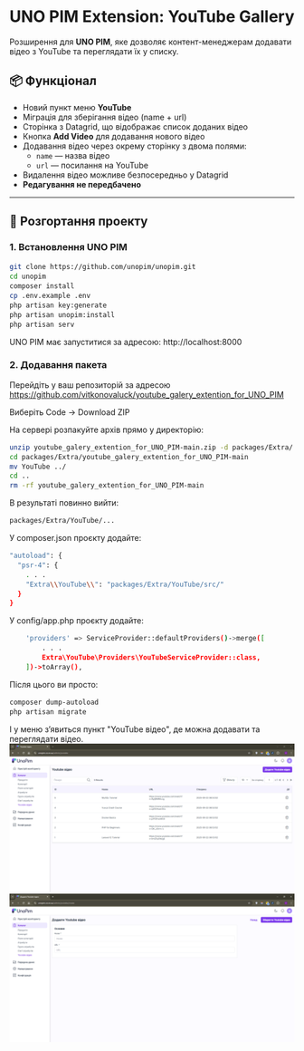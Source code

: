 # UNO PIM Extension: YouTube Gallery

Розширення для **UNO PIM**, яке дозволяє контент-менеджерам додавати відео з YouTube та переглядати їх у списку.

## 📦 Функціонал
- Новий пункт меню **YouTube**
- Міграція для зберігання відео (name + url)
- Сторінка з Datagrid, що відображає список доданих відео
- Кнопка **Add Video** для додавання нового відео
- Додавання відео через окрему сторінку з двома полями:
    - `name` — назва відео
    - `url` — посилання на YouTube
- Видалення відео можливе безпосередньо у Datagrid
- **Редагування не передбачено**

---

## 🚀 Розгортання проекту

### 1. Встановлення UNO PIM
```bash
git clone https://github.com/unopim/unopim.git
cd unopim
composer install
cp .env.example .env
php artisan key:generate
php artisan unopim:install
php artisan serv
```

UNO PIM має запуститися за адресою:
http://localhost:8000

### 2. Додавання пакета

Перейдіть у ваш репозиторій за адресою
https://github.com/vitkonovaluck/youtube_galery_extention_for_UNO_PIM

Виберіть Code → Download ZIP

На сервері розпакуйте архів прямо у директорію:
```bash 
unzip youtube_galery_extention_for_UNO_PIM-main.zip -d packages/Extra/
cd packages/Extra/youtube_galery_extention_for_UNO_PIM-main
mv YouTube ../
cd ..
rm -rf youtube_galery_extention_for_UNO_PIM-main
```
В результаті повинно вийти:
```bash
packages/Extra/YouTube/...
```
У composer.json проєкту додайте:
```bash
"autoload": {
  "psr-4": {
    . . . 
    "Extra\\YouTube\\": "packages/Extra/YouTube/src/"
  }
}
```
У config/app.php проєкту додайте:
```bash
    'providers' => ServiceProvider::defaultProviders()->merge([
        . . .
        Extra\YouTube\Providers\YouTubeServiceProvider::class,
    ])->toArray(),
```
Після цього ви просто:
```bash
composer dump-autoload
php artisan migrate
```

І у меню з’явиться пункт "YouTube відео", де можна додавати та переглядати відео.
![img_1.png](img_1.png)
![img_2.png](img_2.png)
